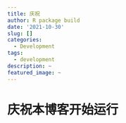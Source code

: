 ```yaml
---
title: 庆祝
author: R package build
date: '2021-10-30'
slug: []
categories:
  - Development
tags:
  - development
description: ~
featured_image: ~
---
```

# 庆祝本博客开始运行